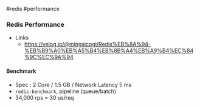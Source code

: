 #redis #performance

### Redis Performance
* Links
	* https://velog.io/@mingsicogi/Redis%EB%8A%94-%EB%B9%A0%EB%A5%B4%EB%8B%A4%EB%A9%B4%EC%84%9C%EC%9A%94
#### Benchmark
* Spec : 2 Core / 1.5 GB / Network Latency 5 ms
* `redis-benchmark`, pipeline (queue/batch)
* 34,000 rps = 30 us/req